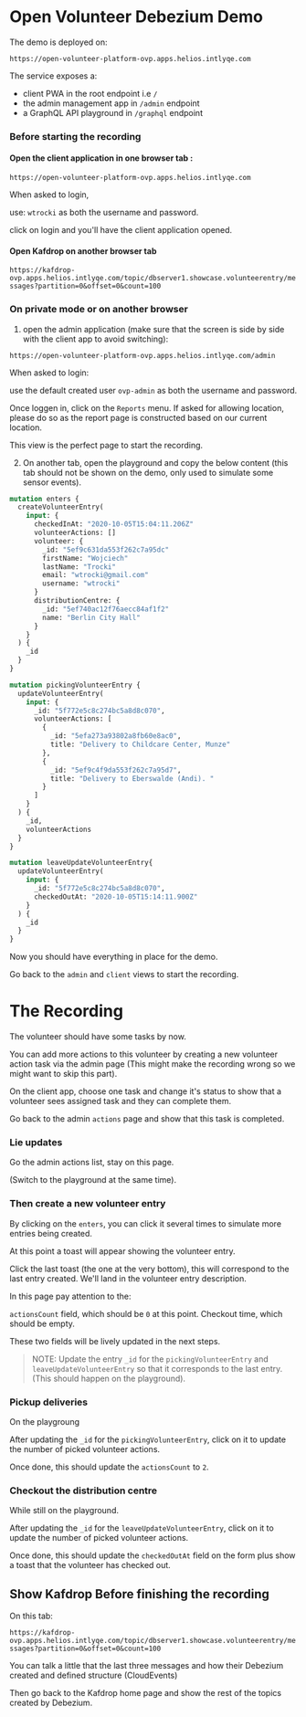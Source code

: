 # Open Volunteer Debezium Demo


The demo is deployed on: 

```
https://open-volunteer-platform-ovp.apps.helios.intlyqe.com
```

The service exposes a:
- client PWA in the root endpoint i.e `/`
- the admin management app in `/admin` endpoint
- a GraphQL API playground in `/graphql` endpoint


### Before starting the recording

#### Open the client application in one browser tab :

`https://open-volunteer-platform-ovp.apps.helios.intlyqe.com`


When asked to login,

use: `wtrocki` as both the username and password. 

click on login and you'll have the client application opened. 

#### Open Kafdrop on another browser tab

`https://kafdrop-ovp.apps.helios.intlyqe.com/topic/dbserver1.showcase.volunteerentry/messages?partition=0&offset=0&count=100`

### On private mode or on another browser 
  1. open the admin application (make sure that the screen is side by side with the client app to avoid switching):


`https://open-volunteer-platform-ovp.apps.helios.intlyqe.com/admin`

When asked to login:

use the default created user `ovp-admin` as both the username and password.

Once loggen in, click on the `Reports` menu. If asked for allowing location, please do so as the report page is constructed based on our current location. 

This view is the perfect page to start the recording. 

  2. On another tab, open the playground and copy the below content (this tab should not be shown on the demo, only used to simulate some sensor events). 

```graphql
mutation enters {
  createVolunteerEntry(
    input: {
      checkedInAt: "2020-10-05T15:04:11.206Z"
      volunteerActions: []
      volunteer: {
        _id: "5ef9c631da553f262c7a95dc"
        firstName: "Wojciech"
        lastName: "Trocki"
        email: "wtrocki@gmail.com"
        username: "wtrocki"
      }
      distributionCentre: {
        _id: "5ef740ac12f76aecc84af1f2"
        name: "Berlin City Hall"
      }
    }
  ) {
    _id
  }
}

mutation pickingVolunteerEntry {
  updateVolunteerEntry(
    input: {
      _id: "5f772e5c8c274bc5a8d8c070",
      volunteerActions: [
        {
          _id: "5efa273a93802a8fb60e8ac0",
          title: "Delivery to Childcare Center, Munze"
        },
        {
          _id: "5ef9c4f9da553f262c7a95d7",
          title: "Delivery to Eberswalde (Andi). "
        }
      ]
    }
  ) {
    _id,
    volunteerActions
  }
}

mutation leaveUpdateVolunteerEntry{
  updateVolunteerEntry(
    input: {
      _id: "5f772e5c8c274bc5a8d8c070",
      checkedOutAt: "2020-10-05T15:14:11.900Z"
    }
  ) {
    _id
  }
}
```

Now you should have everything in place for the demo.

Go back to the `admin` and `client` views to start the recording.


# The Recording

<Do a nice pitch about open volunteer platfrom>

The volunteer should have some tasks by now.

You can add more actions to this volunteer by creating a new volunteer action task via the admin page (This might make the recording wrong so we might want to skip this part). 

On the client app, choose one task and change it's status to show that a volunteer sees assigned task and they can complete them. 

Go back to the admin `actions` page and show that this task is completed.


### Lie updates

Go the admin actions list, stay on this page. 

(Switch to the playground at the same time). 

### Then create a new volunteer entry 

By clicking on the `enters`, you can click it several times to simulate more entries being created. 

At this point a toast will appear showing the volunteer entry.

Click the last toast (the one at the very bottom), this will correspond to the last entry created. We'll land in the volunteer entry description. 

In this page pay attention to the: 

`actionsCount` field, which should be `0` at this point.
Checkout time, which should be empty. 

These two fields will be lively updated in the next steps.


>NOTE: Update the entry `_id` for the `pickingVolunteerEntry` and `leaveUpdateVolunteerEntry` so that it corresponds to the last entry. (This should happen on the playground). 


### Pickup deliveries 

On the playgroung
 
After updating the `_id` for the `pickingVolunteerEntry`, click on it to update the number of picked volunteer actions. 

Once done, this should update the `actionsCount` to `2`.

### Checkout the distribution centre 

While still on the playground. 

After updating the `_id` for the `leaveUpdateVolunteerEntry`, click on it to update the number of picked volunteer actions. 

Once done, this should update the `checkedOutAt` field on the form plus show a toast that the volunteer has checked out.


## Show Kafdrop Before finishing the recording

On this tab:

`https://kafdrop-ovp.apps.helios.intlyqe.com/topic/dbserver1.showcase.volunteerentry/messages?partition=0&offset=0&count=100`

You can talk a little that the last three messages and how their Debezium created and defined structure (CloudEvents) 

Then go back to the Kafdrop home page and show the rest of the topics created by Debezium. 

